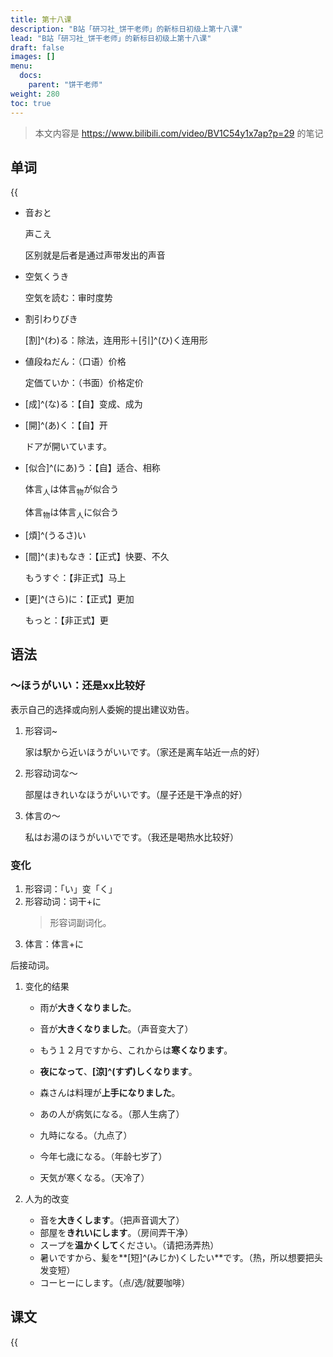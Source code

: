 ```yaml
---
title: 第十八课
description: "B站「研习社_饼干老师」的新标日初级上第十八课"
lead: "B站「研习社_饼干老师」的新标日初级上第十八课"
draft: false
images: []
menu:
  docs:
    parent: "饼干老师"
weight: 280
toc: true
---
```


> 本文内容是 https://www.bilibili.com/video/BV1C54y1x7ap?p=29 的笔记

## 单词

{{<audio src="https://tellyouwhat-static-1251995834.cos.ap-chongqing.myqcloud.com/audios/cs_danci/18第十八课.mp3">}}

- 音おと

  声こえ

  区别就是后者是通过声带发出的声音

- 空気くうき

  空気を読む：审时度势

- 割引わりびき

  [割]^(わ)る：除法，连用形＋[引]^(ひ)く连用形

- 値段ねだん：（口语）价格

  定価ていか：（书面）价格定价

- [成]^(な)る：【自】变成、成为

- [開]^(あ)く：【自】开

  ドアが開いています。

- [似合]^(にあ)う：【自】适合、相称

  体言<sub>人</sub>は体言<sub>物</sub>が似合う

  体言<sub>物</sub>は体言<sub>人</sub>に似合う

- [煩]^(うるさ)い

- [間]^(ま)もなき：【正式】快要、不久

  もうすぐ：【非正式】马上

- [更]^(さら)に：【正式】更加

  もっと：【非正式】更

## 语法

### ～ほうがいい：还是xx比较好

表示自己的选择或向别人委婉的提出建议劝告。

1. 形容词~

   家は駅から近いほうがいいです。（家还是离车站近一点的好）

2. 形容动词な～

   部屋はきれいなほうがいいです。（屋子还是干净点的好）

3. 体言の～

   私はお湯のほうがいいでです。（我还是喝热水比较好）

### 变化

1. 形容词：「い」变「く」
2. 形容动词：词干+に
   > 形容词副词化。
3. 体言：体言+に

后接动词。

1. 变化的结果

   - 雨が**大きくなりました**。

   - 音が**大きくなりました**。（声音变大了）
   - もう１２月ですから、これからは**寒くなります**。
   - **夜になって**、**[涼]^(すず)しくなります**。
   - 森さんは料理が**上手になりました**。
   - あの人が病気になる。（那人生病了）
   - 九時になる。（九点了）
   - 今年七歳になる。（年龄七岁了）
   - 天気が寒くなる。（天冷了）

2. 人为的改变
   - 音を**大きくします**。（把声音调大了）
   - 部屋を**きれいにします**。（房间弄干净）
   - スープを**温かくして**ください。（请把汤弄热）
   - 暑いですから、髪を**[短]^(みじか)くしたい**です。（热，所以想要把头发变短）
   - コーヒーにします。（点/选/就要咖啡）

## 课文

{{<audio src="https://tellyouwhat-static-1251995834.cos.ap-chongqing.myqcloud.com/audios/cs_kewen/13-18课 新标日初级课文/Lesson18.mp3">}}
